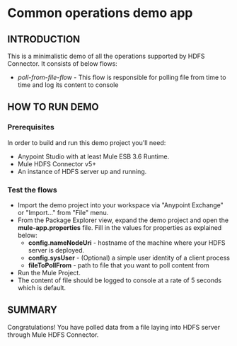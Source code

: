 Common operations demo app
==========================

INTRODUCTION
------------

This is a minimalistic demo of all the operations supported by HDFS Connector. It consists of below flows:

* *poll-from-file-flow* - This flow is responsible for polling file from time to time and log its content to console

HOW TO RUN DEMO
---------------

### Prerequisites
In order to build and run this demo project you'll need:

* Anypoint Studio with at least Mule ESB 3.6 Runtime.
* Mule HDFS Connector v5+
* An instance of HDFS server up and running.

### Test the flows

* Import the demo project into your workspace via "Anypoint Exchange" or "Import..." from "File" menu.
* From the Package Explorer view, expand the demo project and open the **mule-app.properties** file. Fill in the values for properties as explained below:
    * **config.nameNodeUri** - hostname of the machine where your HDFS server is deployed.
    * **config.sysUser** - (Optional) a simple user identity of a client process
    * **fileToPollFrom** - path to file that you want to poll content from
* Run the Mule Project.
* The content of file should be logged to console at a rate of 5 seconds which is default.

SUMMARY
-------

Congratulations! You have polled data from a file laying into HDFS server through Mule HDFS Connector.